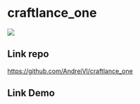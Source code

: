 # craftlance_one

![](https://andreivl.github.io/Test-spa/images/Site-Spa.jpg)

## Link repo
https://github.com/AndreiVl/craftlance_one

## Link Demo
